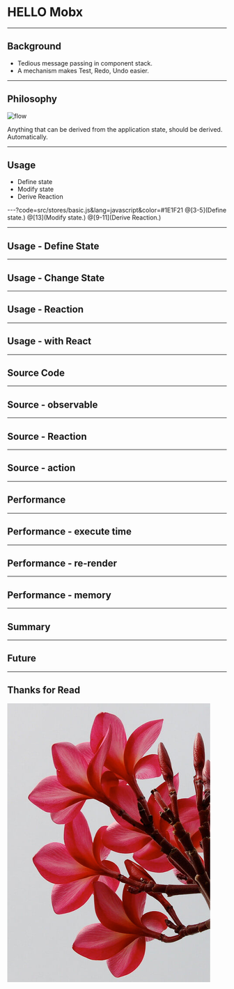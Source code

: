 # HELLO Mobx

---
## Background
- Tedious message passing in component stack.
- A mechanism makes Test, Redo, Undo easier.

---
## Philosophy
![flow](https://mobx.js.org/docs/flow.png)

Anything that can be derived from the application state, should be derived. Automatically.

---
## Usage
- Define state
- Modify state
- Derive Reaction

---?code=src/stores/basic.js&lang=javascript&color=#1E1F21
@[3-5](Define state.)
@[13](Modify state.)
@[9-11](Derive Reaction.)

---
## Usage - Define State

---
## Usage - Change State

---
## Usage - Reaction

---
## Usage - with React

---
## Source Code

---
## Source - observable

---
## Source - Reaction

---
## Source - action

---
## Performance

---
## Performance - execute time

---
## Performance - re-render

---
## Performance - memory

---
## Summary

---
## Future

---
## Thanks for Read
![](pitch-assets/image/flower.jpg)
